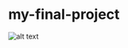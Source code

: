 # my-final-project
![alt text](https://github.com/nursultan0/my-final-project/commit/e746b3b08d6967299fc8105b4d931c7682439ff3)
